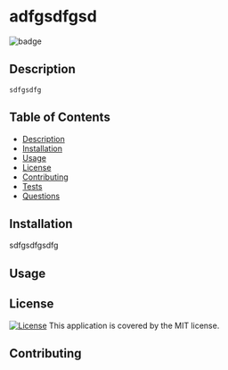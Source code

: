 
  # adfgsdfgsd
  
  ![badge](https://img.sheilds.io/badge/licnese-MIT-brightgreen)<br/>
  
  ## Description
    sdfgsdfg

  ## Table of Contents
   - [Description](#Description)
   - [Installation](#Installation)
   - [Usage](#Usage)
   - [License](#License)
   - [Contributing](#Contributers)
   - [Tests](#Tests)
   - [Questions](#Questions)

  ## Installation
  sdfgsdfgsdfg

  ## Usage
  

  ## License
  
  [![License](https://img.shields.io/badge/License-MIT-yellow.svg)](https://opensource.org/licenses/https://opensource.org/licenses/MIT)
  This application is covered by the MIT license.
  
  ## Contributing
  


  